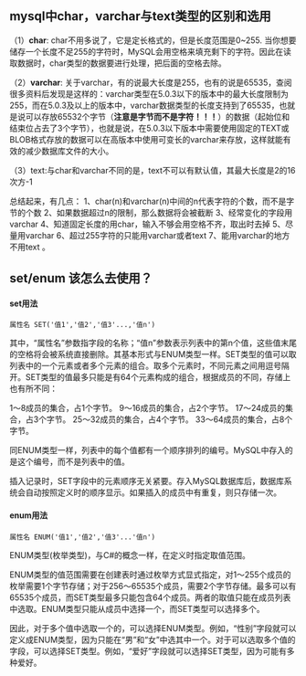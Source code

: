 

## mysql中char，varchar与text类型的区别和选用 ##

（1）**char**:  char不用多说了，它是定长格式的，但是长度范围是0~255. 当你想要储存一个长度不足255的字符时，MySQL会用空格来填充剩下的字符。因此在读取数据时，char类型的数据要进行处理，把后面的空格去除。

（2）**varchar**:  关于varchar，有的说最大长度是255，也有的说是65535，查阅很多资料后发现是这样的：varchar类型在5.0.3以下的版本中的最大长度限制为255，而在5.0.3及以上的版本中，varchar数据类型的长度支持到了65535，也就是说可以存放65532个字节（**注意是字节而不是字符！！！**）的数据（起始位和结束位占去了3个字节），也就是说，在5.0.3以下版本中需要使用固定的TEXT或BLOB格式存放的数据可以在高版本中使用可变长的varchar来存放，这样就能有效的减少数据库文件的大小。

（3）text:与char和varchar不同的是，text不可以有默认值，其最大长度是2的16次方-1


总结起来，有几点：
1、char(n)和varchar(n)中间的n代表字符的个数，而不是字节的个数
2、如果数据超过n的限制，那么数据将会被截断
3、经常变化的字段用varchar
4、知道固定长度的用char，输入不够会用空格不齐，取出时去掉
5、尽量用varchar
6、超过255字符的只能用varchar或者text
7、能用varchar的地方不用text  。


## set/enum 该怎么去使用？ ##
#### set用法 ####
    属性名 SET('值1','值2','值3'...,'值n')
其中，“属性名”参数指字段的名称；“值n”参数表示列表中的第n个值，这些值末尾的空格将会被系统直接删除。其基本形式与ENUM类型一样。SET类型的值可以取列表中的一个元素或者多个元素的组合。取多个元素时，不同元素之间用逗号隔开。SET类型的值最多只能是有64个元素构成的组合，根据成员的不同，存储上也有所不同：

1～8成员的集合，占1个字节。
9～16成员的集合，占2个字节。
17～24成员的集合，占3个字节。
25～32成员的集合，占4个字节。
33～64成员的集合，占8个字节。

同ENUM类型一样，列表中的每个值都有一个顺序排列的编号。MySQL中存入的是这个编号，而不是列表中的值。

插入记录时，SET字段中的元素顺序无关紧要。存入MySQL数据库后，数据库系统会自动按照定义时的顺序显示。如果插入的成员中有重复，则只存储一次。
#### enum用法 ####
	属性名 ENUM('值1','值2','值3'...'值n')
ENUM类型(枚举类型)，与C#的概念一样，在定义时指定取值范围。

 

ENUM类型的值范围需要在创建表时通过枚举方式显式指定，对1～255个成员的枚举需要1个字节存储；对于256～65535个成员，需要2个字节存储。最多可以有65535个成员，而SET类型最多只能包含64个成员。两者的取值只能在成员列表中选取。ENUM类型只能从成员中选择一个，而SET类型可以选择多个。

 

因此，对于多个值中选取一个的，可以选择ENUM类型。例如，“性别”字段就可以定义成ENUM类型，因为只能在“男”和“女”中选其中一个。对于可以选取多个值的字段，可以选择SET类型。例如，“爱好”字段就可以选择SET类型，因为可能有多种爱好。 


